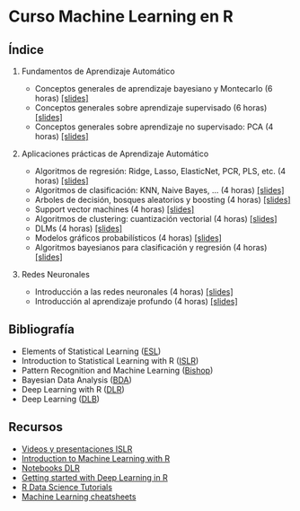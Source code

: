 # Curso Machine Learning en R

## Índice

 1. Fundamentos de Aprendizaje Automático
    * Conceptos generales de aprendizaje bayesiano y Montecarlo (6 horas) [[slides]](./slides/01-bayes.pdf)
    * Conceptos generales sobre aprendizaje supervisado (6 horas) [[slides]](./Rmd/02-supervised/02-supervised.html)
    * Conceptos generales sobre aprendizaje no supervisado: PCA (4 horas) [[slides]](./Rmd/03-unsupervised/03-unsupervised.html)

 2. Aplicaciones prácticas de Aprendizaje Automático
    * Algoritmos de regresión: Ridge, Lasso, ElasticNet, PCR, PLS, etc. (4 horas) [[slides]](./Rmd/04-regression/04-regression.html)
    * Algoritmos de clasificación: KNN, Naive Bayes, ... (4 horas) [[slides]](./Rmd/05-classification/05-classification.html)
    * Arboles de decisión, bosques aleatorios y boosting (4 horas) [[slides]](./Rmd/06-trees/06-trees.html)
    * Support vector machines (4 horas) [[slides]](./Rmd/07-svm/07-svm.html)
    * Algoritmos de clustering: cuantización vectorial (4 horas) [[slides]](./Rmd/08-clustering/08-clustering.html)
    * DLMs (4 horas) [[slides]](./slides/09-dlms.pdf)
    * Modelos gráficos probabilísticos (4 horas) [[slides]](./Rmd/10-pgms/10-pgms.html)
    * Algoritmos bayesianos para clasificación y regresión (4 horas) [[slides]](./Rmd/11-bayes/11-bayes.html)

 3. Redes Neuronales
    * Introducción a las redes neuronales (4 horas) [[slides]](./Rmd/12-nn/12-nn.html)
    * Introducción al aprendizaje profundo (4 horas) [[slides]](./Rmd/13-deep/13-deep.html)

## Bibliografía

 * Elements of Statistical Learning ([ESL](https://web.stanford.edu/~hastie/ElemStatLearn/))
 * Introduction to Statistical Learning with R ([ISLR](http://www-bcf.usc.edu/~gareth/ISL/))
 * Pattern Recognition and Machine Learning ([Bishop](https://www.microsoft.com/en-us/research/uploads/prod/2006/01/Bishop-Pattern-Recognition-and-Machine-Learning-2006.pdf))
 * Bayesian Data Analysis ([BDA](http://www.stat.columbia.edu/~gelman/book/))
 * Deep Learning with R ([DLR](https://www.manning.com/books/deep-learning-with-r))
 * Deep Learning ([DLB](https://www.deeplearningbook.org/))

## Recursos
  * [Videos y presentaciones ISLR](https://www.r-bloggers.com/in-depth-introduction-to-machine-learning-in-15-hours-of-expert-videos/)
  * [Introduction to Machine Learning with R](https://shirinsplayground.netlify.com/2018/06/intro_to_ml_workshop_heidelberg/)
  * [Notebooks DLR](https://github.com/jjallaire/deep-learning-with-r-notebooks)
  * [Getting started with Deep Learning in R](https://blog.rstudio.com/2018/09/12/getting-started-with-deep-learning-in-r/)
  * [R Data Science Tutorials](https://github.com/ujjwalkarn/DataScienceR)
  * [Machine Learning cheatsheets](https://stanford.edu/~shervine/teaching/cs-229/)
